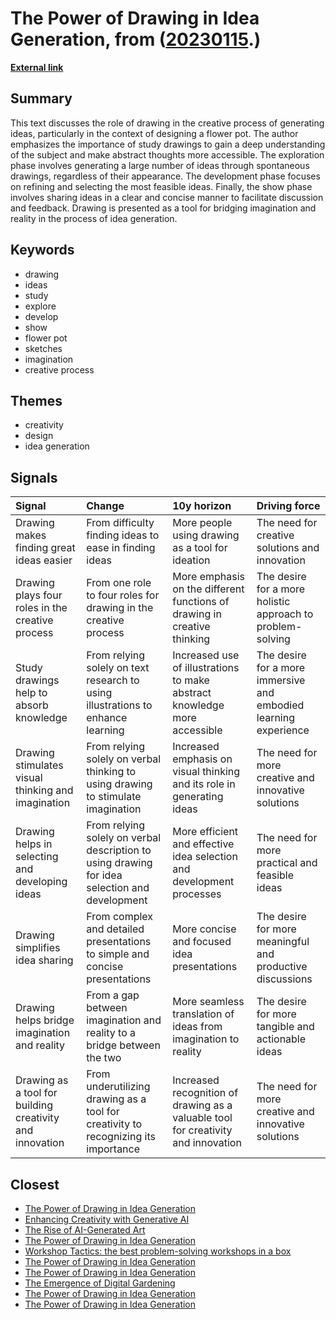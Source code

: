 # __The Power of Drawing in Idea Generation__, from ([20230115](https://kghosh.substack.com/p/20230115).)

__[External link](https://ralphammer.com/how-to-draw-ideas/)__



## Summary

This text discusses the role of drawing in the creative process of generating ideas, particularly in the context of designing a flower pot. The author emphasizes the importance of study drawings to gain a deep understanding of the subject and make abstract thoughts more accessible. The exploration phase involves generating a large number of ideas through spontaneous drawings, regardless of their appearance. The development phase focuses on refining and selecting the most feasible ideas. Finally, the show phase involves sharing ideas in a clear and concise manner to facilitate discussion and feedback. Drawing is presented as a tool for bridging imagination and reality in the process of idea generation.

## Keywords

* drawing
* ideas
* study
* explore
* develop
* show
* flower pot
* sketches
* imagination
* creative process

## Themes

* creativity
* design
* idea generation

## Signals

| Signal                                                   | Change                                                                                        | 10y horizon                                                                       | Driving force                                                    |
|:---------------------------------------------------------|:----------------------------------------------------------------------------------------------|:----------------------------------------------------------------------------------|:-----------------------------------------------------------------|
| Drawing makes finding great ideas easier                 | From difficulty finding ideas to ease in finding ideas                                        | More people using drawing as a tool for ideation                                  | The need for creative solutions and innovation                   |
| Drawing plays four roles in the creative process         | From one role to four roles for drawing in the creative process                               | More emphasis on the different functions of drawing in creative thinking          | The desire for a more holistic approach to problem-solving       |
| Study drawings help to absorb knowledge                  | From relying solely on text research to using illustrations to enhance learning               | Increased use of illustrations to make abstract knowledge more accessible         | The desire for a more immersive and embodied learning experience |
| Drawing stimulates visual thinking and imagination       | From relying solely on verbal thinking to using drawing to stimulate imagination              | Increased emphasis on visual thinking and its role in generating ideas            | The need for more creative and innovative solutions              |
| Drawing helps in selecting and developing ideas          | From relying solely on verbal description to using drawing for idea selection and development | More efficient and effective idea selection and development processes             | The need for more practical and feasible ideas                   |
| Drawing simplifies idea sharing                          | From complex and detailed presentations to simple and concise presentations                   | More concise and focused idea presentations                                       | The desire for more meaningful and productive discussions        |
| Drawing helps bridge imagination and reality             | From a gap between imagination and reality to a bridge between the two                        | More seamless translation of ideas from imagination to reality                    | The desire for more tangible and actionable ideas                |
| Drawing as a tool for building creativity and innovation | From underutilizing drawing as a tool for creativity to recognizing its importance            | Increased recognition of drawing as a valuable tool for creativity and innovation | The need for more creative and innovative solutions              |

## Closest

* [The Power of Drawing in Idea Generation](094e056f091942a96a446d8401432eb8)
* [Enhancing Creativity with Generative AI](e2006a4269f097491cc98583df08a47d)
* [The Rise of AI-Generated Art](536d1aaf84afa5bf10493f03cbb3d38d)
* [The Power of Drawing in Idea Generation](094e056f091942a96a446d8401432eb8)
* [Workshop Tactics: the best problem-solving workshops in a box](e6cb167bfeaed16d68d2e384681bfbb7)
* [The Power of Drawing in Idea Generation](094e056f091942a96a446d8401432eb8)
* [The Power of Drawing in Idea Generation](094e056f091942a96a446d8401432eb8)
* [The Emergence of Digital Gardening](9464f139c46be97db5caf7bdd72efd0b)
* [The Power of Drawing in Idea Generation](094e056f091942a96a446d8401432eb8)
* [The Power of Drawing in Idea Generation](094e056f091942a96a446d8401432eb8)